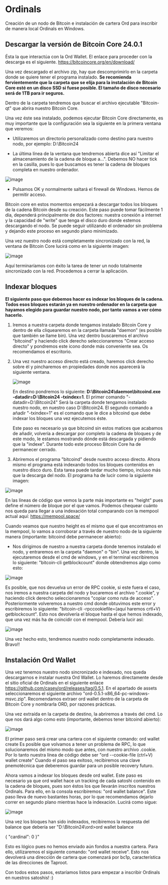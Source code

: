 # Ordinals
Creación de un nodo de Bitcoin e instalación de cartera Ord para inscribir de manera local Ordinals en Windows.


## Descargar la versión de Bitcoin Core 24.0.1
Ésta la que interactúa con la Ord Wallet. El enlace para proceder con la descarga es el siguiente. https://bitcoincore.org/en/download/

Una vez descargado el archivo zip, hay que descomprimirlo en la carpeta donde se quiere tener el programa instalado. **Se recomienda fervientemente que la carpeta que se elija para la instalación de Bitcoin Core esté en un disco SSD si fuese posible. El tamaño de disco necesario será de 1TB para ir seguros.**

Dentro de la carpeta tendremos que buscar el archivo ejecutable "Bitcoin-qt" que abrira nuestro Bitcoin Core.

Una vez éste sea instalado, podemos ejecutar Bitcoin Core directamente, es muy importante que la configuración sea la siguiente en la primera ventana que veremos:
  - Utilizaremos un directorio personalizado como destino para nuestro nodo, por ejemplo: D:\Bitcoin24
  
  - La última línea de la ventana que tendremos abierta dice así "Limitar el almacenamiento de la cadena de bloque a...". Debemos NO hacer tick en la casilla, pues lo que buscamos es tener la cadena de bloques completa en nuestro ordenador.

![image](https://user-images.githubusercontent.com/114155448/226586134-9a6c51e0-42a4-44e3-9334-ce785caa2570.png)

  - Pulsamos OK y normalmente saltará el firewall de Windows. Hemos de permitir acceso.

Bitcoin core en estos momentos empezará a descargar todos los bloques de la cadena Bitcoin desde su creación. Este paso puede tomar fácilmente 1 día, dependerá principalmente de dos factores: nuestra conexión a internet y la capacidad de "write" que tenga el disco duro donde estemos descargando el nodo. Se puede seguir utilizando el ordenador sin problema y dejando este proceso en segundo plano minimizado.

Una vez nuestro nodo está completamente sincronizado con la red, la ventana de Bitcoin Core lucirá como en la siguiente imagen:

![image](https://user-images.githubusercontent.com/114155448/226587838-1f3e4191-a378-4829-9a26-f48a95507b61.png)

Aquí terminaríamos con éxito la tarea de tener un nodo totalmente sincronizado con la red. Procedemos a cerrar la aplicación.


## Indexar bloques

**El siguiente paso que debemos hacer es indexar los bloques de la cadena. Todos esos bloques estarán ya en nuestro ordenador en la carpeta que hayamos elegido para guardar nuestro nodo, por tanto vamos a ver cómo hacerlo.**

1. Iremos a nuestra carpeta donde tengamos instalado Bitcoin Core y dentro de ella cliquearemos en la carpeta llamada "daemon" (es posible que también se llame bin). Una vez dentro buscaremos el archivo "bitcoind" y haciendo click derecho seleccionaremos "Crear acceso directo" y pondremos este icono donde más conveniente sea. Os recomendamos el escritorio.
    
2. Una vez nuestro acceso directo está creado, haremos click derecho sobre él y pincharemos en propiedades donde nos aparecerá la siguiente ventana.
    
    ![image](https://user-images.githubusercontent.com/114155448/226595198-db58c94e-8480-4b39-834e-fe94eca6ba94.png)

    En destino pondremos lo siguiente: **D:\Bitcoin24\daemon\bitcoind.exe -datadir=D:\Bitcoin24 -txindex=1**. El primer comando "-datadir=D:\Bitcoin24" Será la carpeta donde tengamos instalado nuestro nodo, en nuestro caso D:\Bitcoin24. El segundo comando a añadir "-txindex=1" es el comando que le dice a bitcoind que debe indexar los bloques una vez ejecutemos éste.
    
    Este paso es necesario ya que bitcoind sin estos matices que acabamos de añadir, volvería a descargar por completo la cadena de bloques y de este modo, le estamos mostrando dónde está descargada y pidiendo que la "indexe". Durante todo este proceso Bitcoin Core ha de permanecer cerrado.
    
3. Abriremos el programa "bitcoind" desde nuestro acceso directo. Ahora mismo el programa está indexando todos los bloques contenidos en nuestro disco duro. Esta tarea puede tardar mucho tiempo, incluso más que la descarga del nodo. El programa ha de lucir como la siguiente imagen:

![image](https://user-images.githubusercontent.com/114155448/226599344-17cca59b-daf5-4322-9a4c-296060fe011e.png)

   En las líneas de código que vemos la parte más importante es "height" pues define el número de bloque por el que vamos. Podemos chequear cuánto nos queda para llegar a una indexación total comparando con la mempool actual aquí: https://mempool.space/
   
Cuando veamos que nuestro height es el mismo que el que encontramos en la mempool, lo vamos a corroborar a través de nuestro nodo de la siguiente manera (importante: bitcoind debe permanecer abierto):

- Nos dirigimos de nuestro a nuestra carpeta donde tenemos instalado el nodo, y entraremos en la carpeta "daemon" o "bin". Una vez dentro, la ejecutaremos desde el cmd de windows, y en el terminal escribiremos lo siguiente: "bitcoin-cli getblockcount" donde obtendremos algo como esto:

![image](https://user-images.githubusercontent.com/114155448/226605774-91850a6f-a396-48f8-9188-aa2c8af36bd1.png)
  
  Es posible, que nos devuelva un error de RPC cookie, si este fuera el caso, nos iremos a nuestra carpeta del nodo y bucaremos el archivo ".cookie", y haciendo click derecho seleccionaremos "copiar como ruta de acceso". Posteriormente volveremos a nuestro cmd donde obtuvimos este error y escribiremos lo siguiente: "bitcoin-cli -rpccookiefile=(aquí haremos crtl+V) getblockcount". Esto nos devolvería el bloque hasta el que hemos indexado, que una vez más ha de coincidir con el mempool. Debería lucir así:
  
  ![image](https://user-images.githubusercontent.com/114155448/226607028-5ea9129d-6bfd-458c-94f0-df28d8d231d9.png)

Una vez hecho esto, tendremos nuestro nodo completamente indexado. Bravo!!

## Instalación Ord Wallet

Una vez tenemos nuestro nodo sincronizado e indexado, nos queda descargarnos e instalar nuestra Ord Wallet.
Lo haremos directamente desde el sitio oficial de Ordinals en el siguiente enlace https://github.com/casey/ord/releases/tag/0.5.1. En el apartado de assets seleccionaremos el siguiente archivo "ord-0.5.1-x86_64-pc-windows-msvc.zip".
Recomendamos extraer ord wallet dentro de la carpeta de Bitcoin Core y nombrarla ORD, por razones prácticas.

Una vez extraída en la carpeta de destino, la abriremos a través del cmd. Lo que nos dará algo como esto (importante, debemos tener bitcoind abierto):

![image](https://user-images.githubusercontent.com/114155448/226613306-7cee6848-8cb6-476e-a45a-fdd2b93f0e4a.png)

El primer paso será crear una cartera con el siguiente comando: ord wallet create
Es posible que volvamos a tener un problema de RPC, lo que solucionaremos del mismo modo que antes, con nuestro archivo .cookie. Por lo tanto nuestra línea de código debe ser "ord --cookie-file (ctrl+V) wallet create"
Cuando el paso sea exitoso, recibiremos una clave pnemotécnica que deberemos guardar para un posible recovery futuro.

Ahora vamos a indexar los bloques desde ord wallet. Este paso es necesario ya que ord wallet hace un tracking de cada satoshi contenido en la cadena de bloques, pues son éstos los que llevarán inscritos nuestros Ordinals. Para ello, en la consola escribiremos: "ord wallet balance". Este paso lleva de nuevo bastantes horas, por lo que recomendamos dejarlo correr en segundo plano mientras hace la indexación. Lucirá como sigue:

![image](https://user-images.githubusercontent.com/114155448/226726918-29d7a79b-3a4b-4f9e-824e-78d3ba37c8a4.png)

Una vez los bloques han sido indexados, recibiremos la respuesta del balance que debería ser "D:\Bitcoin24\ord>ord wallet balance

{
  "cardinal": 0
}"

Esto es lógico pues no hemos enviado aún fondos a nuestra cartera. Para ello, utilizaremos el siguiente comando: "ord wallet receive". Esto nos devolverá una dirección de cartera que comenzará por bc1p, característica de las direcciones de Taproot.

Con todos estos pasos, estaríamos listos para empezar a inscribir Ordinals en nuestros satoshis! :)






   
    
